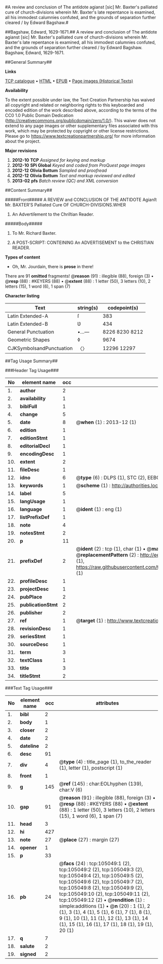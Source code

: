 #A review and conclusion of The antidote agianst [sic] Mr. Baxter's palliated cure of church-divisions wherein Mr. Baxter's late repentance is examined, all his immodest calumnies confuted, and the grounds of separation further cleared / by Edward Bagshaw.#

##Bagshaw, Edward, 1629-1671.##
A review and conclusion of The antidote agianst [sic] Mr. Baxter's palliated cure of church-divisions wherein Mr. Baxter's late repentance is examined, all his immodest calumnies confuted, and the grounds of separation further cleared / by Edward Bagshaw.
Bagshaw, Edward, 1629-1671.

##General Summary##

**Links**

[TCP catalogue](http://www.ota.ox.ac.uk/tcp/)  • 
[HTML](http://tei.it.ox.ac.uk/tcp/Texts-HTML/free/A29/A29189.html)  • 
[EPUB](http://tei.it.ox.ac.uk/tcp/Texts-EPUB/free/A29/A29189.epub) • 
[Page images (Historical Texts)](https://historicaltexts.jisc.ac.uk/eebo-16197947e)

**Availability**

To the extent possible under law, the Text Creation Partnership has waived all copyright and related or neighboring rights to this keyboarded and encoded edition of the work described above, according to the terms of the CC0 1.0 Public Domain Dedication (http://creativecommons.org/publicdomain/zero/1.0/). This waiver does not extend to any page images or other supplementary files associated with this work, which may be protected by copyright or other license restrictions. Please go to https://www.textcreationpartnership.org/ for more information about the project.

**Major revisions**

1. __2012-10__ __TCP__ *Assigned for keying and markup*
1. __2012-10__ __SPi Global__ *Keyed and coded from ProQuest page images*
1. __2012-12__ __Olivia Bottum__ *Sampled and proofread*
1. __2012-12__ __Olivia Bottum__ *Text and markup reviewed and edited*
1. __2013-02__ __pfs__ *Batch review (QC) and XML conversion*

##Content Summary##

#####Front#####
A REVIEW and CONCLUSION OF THE ANTIDOTE Agianſt Mr. BAXTER'S Palliated Cure OF CHURCH-DIVISIONS.WHER
1. An Advertiſement to the Chriſtian Reader.

#####Body#####

1. To Mr. Richard Baxter.

1. A POST-SCRIPT: CONTEINING An ADVERTISEMENT to the CHRISTIAN READER.

**Types of content**

  * Oh, Mr. Jourdain, there is **prose** in there!

There are 91 **omitted** fragments! 
 @__reason__ (91) : illegible (88), foreign (3)  •  @__resp__ (88) : #KEYERS (88)  •  @__extent__ (88) : 1 letter (50), 3 letters (10), 2 letters (15), 1 word (6), 1 span (7)

**Character listing**


|Text|string(s)|codepoint(s)|
|---|---|---|
|Latin Extended-A|ſ|383|
|Latin Extended-B|Ʋ|434|
|General Punctuation|•…—|8226 8230 8212|
|Geometric Shapes|◊|9674|
|CJKSymbolsandPunctuation|〈〉|12296 12297|

##Tag Usage Summary##

###Header Tag Usage###

|No|element name|occ|attributes|
|---|---|---|---|
|1.|__author__|2||
|2.|__availability__|1||
|3.|__biblFull__|1||
|4.|__change__|5||
|5.|__date__|8| @__when__ (1) : 2013-12 (1)|
|6.|__edition__|1||
|7.|__editionStmt__|1||
|8.|__editorialDecl__|1||
|9.|__encodingDesc__|1||
|10.|__extent__|2||
|11.|__fileDesc__|1||
|12.|__idno__|6| @__type__ (6) : DLPS (1), STC (2), EEBO-CITATION (1), OCLC (1), VID (1)|
|13.|__keywords__|1| @__scheme__ (1) : http://authorities.loc.gov/ (1)|
|14.|__label__|5||
|15.|__langUsage__|1||
|16.|__language__|1| @__ident__ (1) : eng (1)|
|17.|__listPrefixDef__|1||
|18.|__note__|4||
|19.|__notesStmt__|2||
|20.|__p__|11||
|21.|__prefixDef__|2| @__ident__ (2) : tcp (1), char (1)  •  @__matchPattern__ (2) : ([0-9\-]+):([0-9IVX]+) (1), (.+) (1)  •  @__replacementPattern__ (2) : http://eebo.chadwyck.com/downloadtiff?vid=$1&page=$2 (1), https://raw.githubusercontent.com/textcreationpartnership/Texts/master/tcpchars.xml#$1 (1)|
|22.|__profileDesc__|1||
|23.|__projectDesc__|1||
|24.|__pubPlace__|2||
|25.|__publicationStmt__|2||
|26.|__publisher__|2||
|27.|__ref__|1| @__target__ (1) : http://www.textcreationpartnership.org/docs/. (1)|
|28.|__revisionDesc__|1||
|29.|__seriesStmt__|1||
|30.|__sourceDesc__|1||
|31.|__term__|3||
|32.|__textClass__|1||
|33.|__title__|3||
|34.|__titleStmt__|2||


###Text Tag Usage###

|No|element name|occ|attributes|
|---|---|---|---|
|1.|__bibl__|2||
|2.|__body__|1||
|3.|__closer__|2||
|4.|__date__|2||
|5.|__dateline__|2||
|6.|__desc__|91||
|7.|__div__|4| @__type__ (4) : title_page (1), to_the_reader (1), letter (1), postscript (1)|
|8.|__front__|1||
|9.|__g__|145| @__ref__ (145) : char:EOLhyphen (139), char:V (6)|
|10.|__gap__|91| @__reason__ (91) : illegible (88), foreign (3)  •  @__resp__ (88) : #KEYERS (88)  •  @__extent__ (88) : 1 letter (50), 3 letters (10), 2 letters (15), 1 word (6), 1 span (7)|
|11.|__head__|3||
|12.|__hi__|427||
|13.|__note__|27| @__place__ (27) : margin (27)|
|14.|__opener__|1||
|15.|__p__|33||
|16.|__pb__|24| @__facs__ (24) : tcp:105049:1 (2), tcp:105049:2 (2), tcp:105049:3 (2), tcp:105049:4 (2), tcp:105049:5 (2), tcp:105049:6 (2), tcp:105049:7 (2), tcp:105049:8 (2), tcp:105049:9 (2), tcp:105049:10 (2), tcp:105049:11 (2), tcp:105049:12 (2)  •  @__rendition__ (1) : simple:additions (1)  •  @__n__ (20) : 1 (1), 2 (1), 3 (1), 4 (1), 5 (1), 6 (1), 7 (1), 8 (1), 9 (1), 10 (1), 11 (1), 12 (1), 13 (1), 14 (1), 15 (1), 16 (1), 17 (1), 18 (1), 19 (1), 20 (1)|
|17.|__q__|7||
|18.|__salute__|2||
|19.|__signed__|2||
